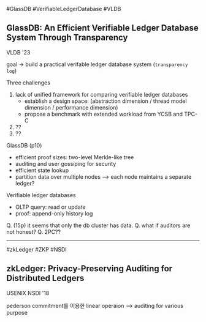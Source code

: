 #GlassDB #VerifiableLedgerDatabase #VLDB
## GlassDB: An Efficient Verifiable Ledger Database System Through Transparency

VLDB '23

goal -> build a practical verifable ledger database system (`transparency log`)

Three challenges
1. lack of unified framework for comparing verifiable ledger databases
	- establish a design space: (abstraction dimension / thread model dimension / performance dimension)
	- propose a benchmark with extended workload from YCSB and TPC-C
2. ??
3. ??

GlassDB (p10)
- efficient proof sizes: two-level Merkle-like tree
- auditing and user gossiping for security
- efficient state lookup
- partition data over multiple nodes --> each node maintains a separate ledger?

Verifiable ledger databases
- OLTP query: read or update
- proof: append-only history log

Q. (15p) it seems that only the db cluster has data. 
Q. what if auditors are not honest?
Q. 2PC??

---
#zkLedger #ZKP #NSDI
## zkLedger: Privacy-Preserving Auditing for Distributed Ledgers

USENIX NSDI '18

pederson commitment를 이용한 linear operaion --> auditing for various purpose

